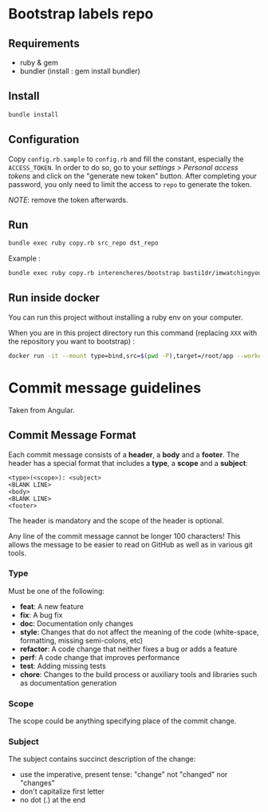 # Bootstrap labels repo

## Requirements
  * ruby & gem
  * bundler (install : gem install bundler)

## Install
```bash
bundle install
```

## Configuration
Copy ```config.rb.sample``` to ```config.rb``` and fill the constant, especially the ```ACCESS_TOKEN```.
In order to do so, go to your _settings_ > _Personal access tokens_ and click on the "generate new token" button. After
completing your password, you only need to limit the access to ```repo``` to generate the token.

_NOTE_: remove the token afterwards.

## Run
```bash
bundle exec ruby copy.rb src_repo dst_repo
```

Example :
```bash
bundle exec ruby copy.rb interencheres/bootstrap basti1dr/imwatchingyou
```

## Run inside docker
You can run this project without installing a ruby env on your computer.

When you are in this project directory run this command (replacing `XXX` with the repository you want to bootstrap) :
```bash
docker run -it --mount type=bind,src=$(pwd -P),target=/root/app --workdir /root/app ruby:2.5.3 bash -c "bundler install && ruby copy.rb Interencheres/bootstrap Interencheres/XXX"
```

# Commit message guidelines

Taken from Angular.

## Commit Message Format
Each commit message consists of a **header**, a **body** and a **footer**.  The header has a special
format that includes a **type**, a **scope** and a **subject**:

```
<type>(<scope>): <subject>
<BLANK LINE>
<body>
<BLANK LINE>
<footer>
```
The header is mandatory and the scope of the header is optional.

Any line of the commit message cannot be longer 100 characters! This allows the message to be easier to read on GitHub as well as in various git tools.

### Type
Must be one of the following:

* **feat**: A new feature
* **fix**: A bug fix
* **doc**: Documentation only changes
* **style**: Changes that do not affect the meaning of the code (white-space, formatting, missing
  semi-colons, etc)
* **refactor**: A code change that neither fixes a bug or adds a feature
* **perf**: A code change that improves performance
* **test**: Adding missing tests
* **chore**: Changes to the build process or auxiliary tools and libraries such as documentation
  generation

### Scope
The scope could be anything specifying place of the commit change.

### Subject
The subject contains succinct description of the change:

* use the imperative, present tense: "change" not "changed" nor "changes"
* don't capitalize first letter
* no dot (.) at the end
